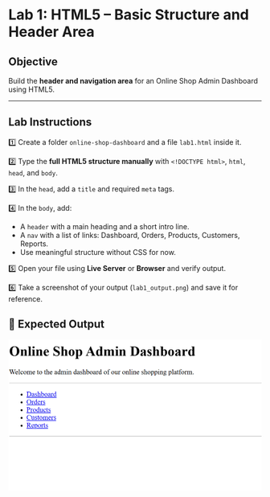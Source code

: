 # Lab 1: HTML5 – Basic Structure and Header Area

## Objective

Build the **header and navigation area** for an Online Shop Admin Dashboard using HTML5.

---

## Lab Instructions

1️⃣ Create a folder `online-shop-dashboard` and a file `lab1.html` inside it.

2️⃣ Type the **full HTML5 structure manually** with `<!DOCTYPE html>`, `html`, `head`, and `body`.

3️⃣ In the `head`, add a `title` and required `meta` tags.

4️⃣ In the `body`, add:

- A `header` with a main heading and a short intro line.
- A `nav` with a list of links: Dashboard, Orders, Products, Customers, Reports.
- Use meaningful structure without CSS for now.

5️⃣ Open your file using **Live Server** or **Browser** and verify output.

6️⃣ Take a screenshot of your output (`lab1_output.png`) and save it for reference.

## 📌 Expected Output
![](../images/lab1_output.png)